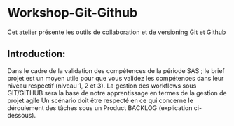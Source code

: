 # Workshop-Git-Github
Cet atelier présente les outils de collaboration et de versioning Git et Github

## Introduction:
Dans le cadre de la validation des compétences de la période SAS ; le brief projet est un moyen
utile pour que vous validez les compétences dans leur niveau respectif (niveau 1, 2 et 3).
La gestion des workflows sous GIT/GITHUB sera la base de notre apprentissage en termes de la
gestion de projet agile
Un scénario doit être respecté en ce qui concerne le déroulement des tâches sous un Product
BACKLOG (explication ci-dessous).
